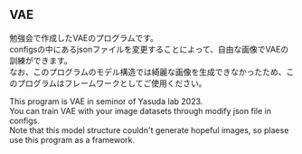 ## VAE

勉強会で作成したVAEのプログラムです。  
configsの中にあるjsonファイルを変更することによって、自由な画像でVAEの訓練ができます。  
なお、このプログラムのモデル構造では綺麗な画像を生成できなかったため、このプログラムはフレームワークとしてご使用ください。  

This program is VAE in seminor of Yasuda lab 2023.  
You can train VAE with your image datasets through modify json file in configs.  
Note that this model structure couldn't generate hopeful images, so plaese use this program as a framework.  